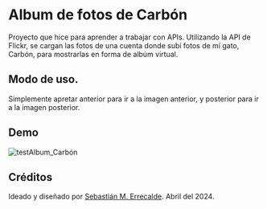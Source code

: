 # Album de fotos de Carbón

Proyecto que hice para aprender a trabajar con APIs. Utilizando la API de Flickr, se cargan las fotos de una cuenta donde subí fotos de mí gato, Carbón, para mostrarlas en forma de albúm virtual.

## Modo de uso.

Simplemente apretar anterior para ir a la imagen anterior, y posterior para ir a la imagen posterior.

## Demo
![testAlbum_Carbón](https://github.com/cer0uno1/AlbumCarbon/assets/167717385/0092d85b-eeea-47fc-84bd-ffa7c7fa0f72)

## Créditos

Ideado y diseñado por [Sebastián M. Errecalde](https://github.com/cer0uno1). Abril del 2024.
